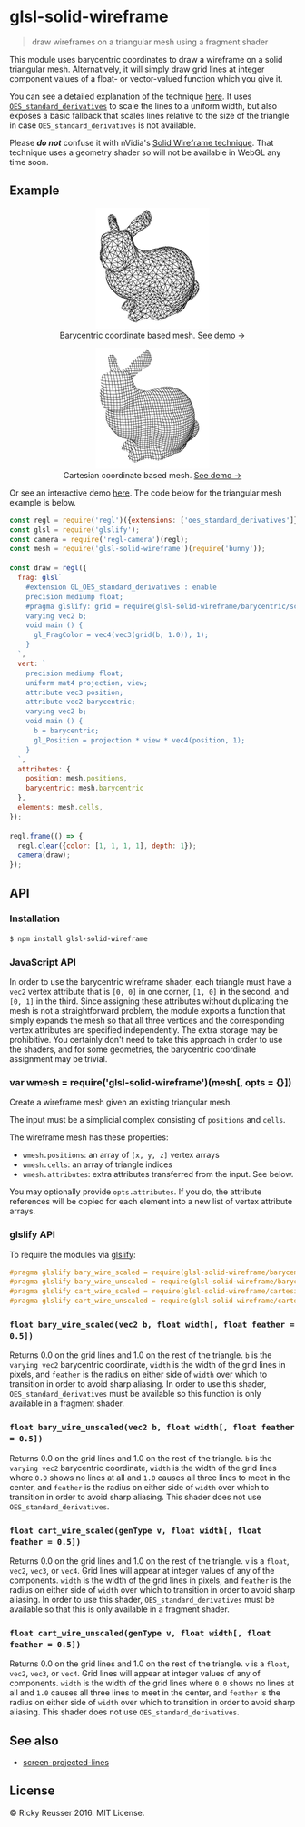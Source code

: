 # glsl-solid-wireframe

> draw wireframes on a triangular mesh using a fragment shader

This module uses barycentric coordinates to draw a wireframe on a solid triangular mesh. Alternatively, it will simply draw grid lines at integer component values of a float- or vector-valued function which you give it.

You can see a detailed explanation of the technique [here](http://codeflow.org/entries/2012/aug/02/easy-wireframe-display-with-barycentric-coordinates/). It uses [`OES_standard_derivatives`](https://www.khronos.org/registry/gles/extensions/OES/OES_standard_derivatives.txt) to scale the lines to a uniform width, but also exposes a basic fallback that scales lines relative to the size of the triangle in case `OES_standard_derivatives` is not available.

Please ***do not*** confuse it with nVidia's [Solid Wireframe technique](http://developer.download.nvidia.com/SDK/10/direct3d/Source/SolidWireframe/Doc/SolidWireframe.pdf). That technique uses a geometry shader so will not be available in WebGL any time soon.

## Example

<p align="center">
  <a href="http://rreusser.github.io/glsl-solid-wireframe/barycentric.html">
    <img src="docs/images/barycentric.png" width="200">
  </a>
  <br>
  Barycentric coordinate based mesh. <a href="http://rreusser.github.io/glsl-solid-wireframe/barycentric.html">See demo &rarr;</a>
</p>

<p align="center">
  <a href="http://rreusser.github.io/glsl-solid-wireframe/cartesian.html">
    <img src="docs/images/cartesian.png" width="200">
  </a>
  <br>
  Cartesian coordinate based mesh. <a href="http://rreusser.github.io/glsl-solid-wireframe/cartesian.html">See demo &rarr;</a>
</p>

Or see an interactive demo [here](http://rreusser.github.io/glsl-solid-wireframe/demo.html). The code below for the triangular mesh example is below.

```javascript
const regl = require('regl')({extensions: ['oes_standard_derivatives']});
const glsl = require('glslify');
const camera = require('regl-camera')(regl);
const mesh = require('glsl-solid-wireframe')(require('bunny'));

const draw = regl({
  frag: glsl`
    #extension GL_OES_standard_derivatives : enable
    precision mediump float;
    #pragma glslify: grid = require(glsl-solid-wireframe/barycentric/scaled)
    varying vec2 b;
    void main () {
      gl_FragColor = vec4(vec3(grid(b, 1.0)), 1);
    }
  `,
  vert: `
    precision mediump float;
    uniform mat4 projection, view;
    attribute vec3 position;
    attribute vec2 barycentric;
    varying vec2 b;
    void main () {
      b = barycentric;
      gl_Position = projection * view * vec4(position, 1);
    }
  `,
  attributes: {
    position: mesh.positions,
    barycentric: mesh.barycentric
  },
  elements: mesh.cells,
});

regl.frame(() => {
  regl.clear({color: [1, 1, 1, 1], depth: 1});
  camera(draw);
});
```

## API

### Installation

```bash
$ npm install glsl-solid-wireframe
```

### JavaScript API

In order to use the barycentric wireframe shader, each triangle must have a `vec2` vertex attribute that is `[0, 0]` in one corner, `[1, 0]` in the second, and `[0, 1]` in the third. Since assigning these attributes without duplicating the mesh is not a straightforward problem, the module exports a function that simply expands the mesh so that all three vertices and the corresponding vertex attributes are specified independently. The extra storage may be prohibitive. You certainly don't need to take this approach in order to use the shaders, and for some geometries, the barycentric coordinate assignment may be trivial.

### var wmesh = require('glsl-solid-wireframe')(mesh[, opts = {}])

Create a wireframe mesh given an existing triangular mesh.

The input must be a simplicial complex consisting of `positions` and `cells`.

The wireframe mesh has these properties:
- `wmesh.positions`: an array of `[x, y, z]` vertex arrays
- `wmesh.cells`: an array of triangle indices
- `wmesh.attributes`: extra attributes transferred from the input. See below.

You may optionally provide `opts.attributes`. If you do, the attribute references will be copied for each element into a new list of vertex attribute arrays.

### glslify API

To require the modules via [glslify](https://github.com/stackgl/glslify):

```glsl
#pragma glslify bary_wire_scaled = require(glsl-solid-wireframe/barycentric/scaled)
#pragma glslify bary_wire_unscaled = require(glsl-solid-wireframe/barycentric/unscaled)
#pragma glslify cart_wire_scaled = require(glsl-solid-wireframe/cartesian/scaled)
#pragma glslify cart_wire_unscaled = require(glsl-solid-wireframe/cartesian/unscaled)
```

### `float bary_wire_scaled(vec2 b, float width[, float feather = 0.5])`

Returns 0.0 on the grid lines and 1.0 on the rest of the triangle. `b` is the `varying vec2` barycentric coordinate, `width` is the width of the grid lines in pixels, and `feather` is the radius on either side of `width` over which to transition in order to avoid sharp aliasing. In order to use this shader, `OES_standard_derivatives` must be available so this function is only available in a fragment shader.

### `float bary_wire_unscaled(vec2 b, float width[, float feather = 0.5])`

Returns 0.0 on the grid lines and 1.0 on the rest of the triangle. `b` is the `varying vec2` barycentric coordinate, `width` is the width of the grid lines where `0.0` shows no lines at all and `1.0` causes all three lines to meet in the center, and `feather` is the radius on either side of `width` over which to transition in order to avoid sharp aliasing. This shader does not use `OES_standard_derivatives`.

### `float cart_wire_scaled(genType v, float width[, float feather = 0.5])`

Returns 0.0 on the grid lines and 1.0 on the rest of the triangle. `v` is a `float`, `vec2`, `vec3`, or `vec4`. Grid lines will appear at integer values of any of the components. `width` is the width of the grid lines in pixels, and `feather` is the radius on either side of `width` over which to transition in order to avoid sharp aliasing. In order to use this shader, `OES_standard_derivatives` must be available so that this is only available in a fragment shader.

### `float cart_wire_unscaled(genType v, float width[, float feather = 0.5])`

Returns 0.0 on the grid lines and 1.0 on the rest of the triangle. `v` is a `float`, `vec2`, `vec3`, or `vec4`. Grid lines will appear at integer values of any of components. `width` is the width of the grid lines where `0.0` shows no lines at all and `1.0` causes all three lines to meet in the center, and `feather` is the radius on either side of `width` over which to transition in order to avoid sharp aliasing. This shader does not use `OES_standard_derivatives`.

## See also

- [screen-projected-lines](https://github.com/substack/screen-projected-lines)

## License
&copy; Ricky Reusser 2016. MIT License.
